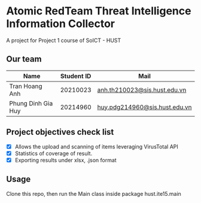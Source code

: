 # Atomic RedTeam Threat Intelligence Information Collector

A project for Project 1 course of SoICT - HUST  

## Our team
| Name           |  Student ID | Mail                          |
|----------------|-------------|-------------------------------|
| Tran Hoang Anh | 20210023    | anh.th210023@sis.hust.edu.vn  |
| Phung Dinh Gia Huy | 20214960 | huy.pdg214960@sis.hust.edu.vn |

## Project objectives check list

- [x] Allows the upload and scanning of items leveraging VirusTotal API
- [x] Statistics of coverage of result.
- [x] Exporting results under xlsx, .json format

## Usage

Clone this repo, then run the Main class inside package hust.ite15.main
